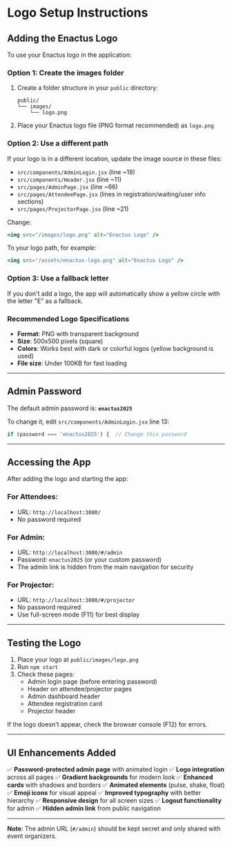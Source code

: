 # Logo Setup Instructions

## Adding the Enactus Logo

To use your Enactus logo in the application:

### Option 1: Create the images folder

1. Create a folder structure in your `public` directory:
   ```
   public/
   └── images/
       └── logo.png
   ```

2. Place your Enactus logo file (PNG format recommended) as `logo.png`

### Option 2: Use a different path

If your logo is in a different location, update the image source in these files:

- `src/components/AdminLogin.jsx` (line ~19)
- `src/components/Header.jsx` (line ~11)
- `src/pages/AdminPage.jsx` (line ~66)
- `src/pages/AttendeePage.jsx` (lines in registration/waiting/user info sections)
- `src/pages/ProjectorPage.jsx` (line ~21)

Change:
```jsx
<img src="/images/logo.png" alt="Enactus Logo" />
```

To your logo path, for example:
```jsx
<img src="/assets/enactus-logo.png" alt="Enactus Logo" />
```

### Option 3: Use a fallback letter

If you don't add a logo, the app will automatically show a yellow circle with the letter "E" as a fallback.

### Recommended Logo Specifications

- **Format**: PNG with transparent background
- **Size**: 500x500 pixels (square)
- **Colors**: Works best with dark or colorful logos (yellow background is used)
- **File size**: Under 100KB for fast loading

---

## Admin Password

The default admin password is: **`enactus2025`**

To change it, edit `src/components/AdminLogin.jsx` line 13:

```javascript
if (password === 'enactus2025') {  // Change this password
```

---

## Accessing the App

After adding the logo and starting the app:

### For Attendees:
- URL: `http://localhost:3000/`
- No password required

### For Admin:
- URL: `http://localhost:3000/#/admin`
- Password: `enactus2025` (or your custom password)
- The admin link is hidden from the main navigation for security

### For Projector:
- URL: `http://localhost:3000/#/projector`
- No password required
- Use full-screen mode (F11) for best display

---

## Testing the Logo

1. Place your logo at `public/images/logo.png`
2. Run `npm start`
3. Check these pages:
   - Admin login page (before entering password)
   - Header on attendee/projector pages
   - Admin dashboard header
   - Attendee registration card
   - Projector header

If the logo doesn't appear, check the browser console (F12) for errors.

---

## UI Enhancements Added

✅ **Password-protected admin page** with animated login
✅ **Logo integration** across all pages
✅ **Gradient backgrounds** for modern look
✅ **Enhanced cards** with shadows and borders
✅ **Animated elements** (pulse, shake, float)
✅ **Emoji icons** for visual appeal
✅ **Improved typography** with better hierarchy
✅ **Responsive design** for all screen sizes
✅ **Logout functionality** for admin
✅ **Hidden admin link** from public navigation

---

**Note**: The admin URL (`#/admin`) should be kept secret and only shared with event organizers.
